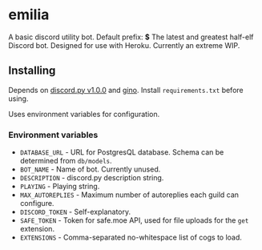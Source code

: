 # emilia

A basic discord utility bot. Default prefix: **$**
The latest and greatest half-elf Discord bot. Designed for use with Heroku. Currently an extreme WIP.

## Installing

Depends on [discord.py v1.0.0](https://github.com/Rapptz/discord.py) and [gino](https://github.com/fantix/gino). Install `requirements.txt` before using.

Uses environment variables for configuration.

### Environment variables

- `DATABASE_URL` -  URL for PostgresQL database. Schema can be determined from `db/models`.
- `BOT_NAME` - Name of bot. Currently unused.
- `DESCRIPTION` - discord.py description string.
- `PLAYING` - Playing string.
- `MAX_AUTOREPLIES` - Maximum number of autoreplies each guild can configure.
- `DISCORD_TOKEN` - Self-explanatory.
- `SAFE_TOKEN` - Token for safe.moe API, used for file uploads for the `get` extension.
- `EXTENSIONS` - Comma-separated no-whitespace list of cogs to load.
